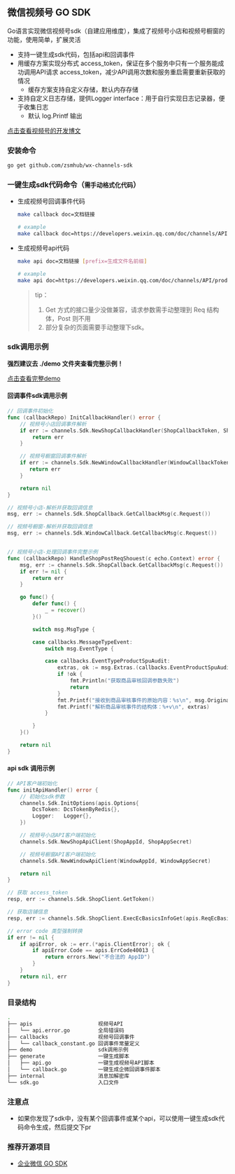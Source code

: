 ## 微信视频号 GO SDK

Go语言实现微信视频号sdk（自建应用维度），集成了视频号小店和视频号橱窗的功能，使用简单，扩展灵活

- 支持一键生成sdk代码，包括api和回调事件
- 用缓存方案实现分布式 access_token，保证在多个服务中只有一个服务能成功调用API请求 access_token，减少API调用次数和服务重启需要重新获取的情况
    + 缓存方案支持自定义存储，默认内存存储
- 支持自定义日志存储，提供Logger interface：用于自行实现日志记录器，便于收集日志
    + 默认 log.Printf 输出

[点击查看视频号的开发博文](https://zsmhub.github.io/post/%E5%AE%9E%E6%88%98%E6%A1%88%E4%BE%8B/%E5%BE%AE%E4%BF%A1%E8%A7%86%E9%A2%91%E5%8F%B7/)

### 安装命令

```sh
go get github.com/zsmhub/wx-channels-sdk
```

### 一键生成sdk代码命令（`需手动格式化代码`）

- 生成视频号回调事件代码

    ```sh
    make callback doc=文档链接

    # example
    make callback doc=https://developers.weixin.qq.com/doc/channels/API/product/callback/ProductSpuListing.html
    ```

- 生成视频号api代码

    ```sh
    make api doc=文档链接 [prefix=生成文件名前缀]

    # example
    make api doc=https://developers.weixin.qq.com/doc/channels/API/product/get.html prefix=商品
    ```

    > tip：
    > 1. Get 方式的接口量少没做兼容，请求参数需手动整理到 Req 结构体，Post 则不用
    > 2. 部分复杂的页面需要手动整理下sdk。

### sdk调用示例

**强烈建议去 ./demo 文件夹查看完整示例！**

[点击查看完整demo](https://github.com/zsmhub/wx-channels-sdk/tree/main/demo)

#### 回调事件sdk调用示例

```go
// 回调事件初始化
func (callbackRepo) InitCallbackHandler() error {
	// 视频号小店回调事件解析
	if err := channels.Sdk.NewShopCallbackHandler(ShopCallbackToken, ShopCallbackEncodingAESKey); err != nil {
		return err
	}

	// 视频号橱窗回调事件解析
	if err := channels.Sdk.NewWindowCallbackHandler(WindowCallbackToken, WindowCallbackEncodingAESKey); err != nil {
	   return err
	}

	return nil
}

// 视频号小店-解析并获取回调信息
msg, err := channels.Sdk.ShopCallback.GetCallbackMsg(c.Request())

// 视频号橱窗-解析并获取回调信息
msg, err := channels.Sdk.WindowCallback.GetCallbackMsg(c.Request())


// 视频号小店-处理回调事件完整示例
func (callbackRepo) HandleShopPostReqShouest(c echo.Context) error {
	msg, err := channels.Sdk.ShopCallback.GetCallbackMsg(c.Request())
	if err != nil {
		return err
	}

	go func() {
		defer func() {
			_ = recover()
		}()

		switch msg.MsgType {

		case callbacks.MessageTypeEvent:
			switch msg.EventType {

			case callbacks.EventTypeProductSpuAudit:
				extras, ok := msg.Extras.(callbacks.EventProductSpuAudit)
				if !ok {
					fmt.Println("获取商品审核回调参数失败")
					return
				}
				fmt.Printf("接收到商品审核事件的原始内容：%s\n", msg.OriginalMessage)
				fmt.Printf("解析商品审核事件的结构体：%+v\n", extras)
			}

		}
	}()

	return nil
}
```

#### api sdk 调用示例

```go
// API客户端初始化
func initApiHandler() error {
	// 初始化sdk参数
	channels.Sdk.InitOptions(apis.Options{
		DcsToken: DcsTokenByRedis{},
		Logger:   Logger{},
	})

	// 视频号小店API客户端初始化
	channels.Sdk.NewShopApiClient(ShopAppId, ShopAppSecret)

	// 视频号橱窗API客户端初始化
	channels.Sdk.NewWindowApiClient(WindowAppId, WindowAppSecret)

	return nil
}

// 获取 access_token
resp, err := channels.Sdk.ShopClient.GetToken()

// 获取店铺信息
resp, err := channels.Sdk.ShopClient.ExecEcBasicsInfoGet(apis.ReqEcBasicsInfoGet{})

// error code 类型强制转换
if err != nil {
    if apiError, ok := err.(*apis.ClientError); ok {
        if apiError.Code == apis.ErrCode40013 {
            return errors.New("不合法的 AppID")
        }
    }
    return nil, err
}

```

### 目录结构

```sh
.
├── apis                     视频号API
│   └── api.error.go         全局错误码
├── callbacks                视频号回调事件
│   └── callback_constant.go 回调事件常量定义
├── demo                     sdk调用示例
├── generate                 一键生成脚本
│   ├── api.go               一键生成视频号API脚本
│   └── callback.go          一键生成企微回调事件脚本
├── internal                 消息加解密库
└── sdk.go                   入口文件
```

### 注意点

- 如果你发现了sdk中，没有某个回调事件或某个api，可以使用一键生成sdk代码命令生成，然后提交下pr

### 推荐开源项目

- [企业微信 GO SDK](https://github.com/zsmhub/workweixin)